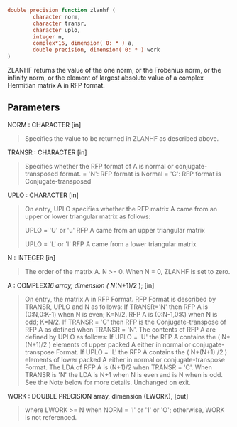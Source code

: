 ```fortran
double precision function zlanhf (
		character norm,
		character transr,
		character uplo,
		integer n,
		complex*16, dimension( 0: * ) a,
		double precision, dimension( 0: * ) work
)
```

ZLANHF  returns the value of the one norm,  or the Frobenius norm, or
the  infinity norm,  or the  element of  largest absolute value  of a
complex Hermitian matrix A in RFP format.

## Parameters
NORM : CHARACTER [in]
> Specifies the value to be returned in ZLANHF as described
> above.

TRANSR : CHARACTER [in]
> Specifies whether the RFP format of A is normal or
> conjugate-transposed format.
> = 'N':  RFP format is Normal
> = 'C':  RFP format is Conjugate-transposed

UPLO : CHARACTER [in]
> On entry, UPLO specifies whether the RFP matrix A came from
> an upper or lower triangular matrix as follows:
> 
> UPLO = 'U' or 'u' RFP A came from an upper triangular
> matrix
> 
> UPLO = 'L' or 'l' RFP A came from a  lower triangular
> matrix

N : INTEGER [in]
> The order of the matrix A.  N >= 0.  When N = 0, ZLANHF is
> set to zero.

A : COMPLEX*16 array, dimension ( N*(N+1)/2 ); [in]
> On entry, the matrix A in RFP Format.
> RFP Format is described by TRANSR, UPLO and N as follows:
> If TRANSR='N' then RFP A is (0:N,0:K-1) when N is even;
> K=N/2. RFP A is (0:N-1,0:K) when N is odd; K=N/2. If
> TRANSR = 'C' then RFP is the Conjugate-transpose of RFP A
> as defined when TRANSR = 'N'. The contents of RFP A are
> defined by UPLO as follows: If UPLO = 'U' the RFP A
> contains the ( N*(N+1)/2 ) elements of upper packed A
> either in normal or conjugate-transpose Format. If
> UPLO = 'L' the RFP A contains the ( N*(N+1) /2 ) elements
> of lower packed A either in normal or conjugate-transpose
> Format. The LDA of RFP A is (N+1)/2 when TRANSR = 'C'. When
> TRANSR is 'N' the LDA is N+1 when N is even and is N when
> is odd. See the Note below for more details.
> Unchanged on exit.

WORK : DOUBLE PRECISION array, dimension (LWORK), [out]
> where LWORK >= N when NORM = 'I' or '1' or 'O'; otherwise,
> WORK is not referenced.
